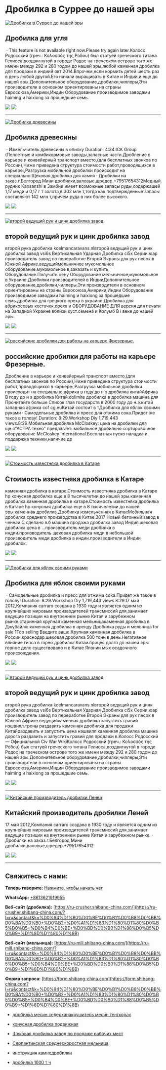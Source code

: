 # Дробилка в Суррее до нашей эры

<a href="https://swt.shibang-china.com/?l=ru&img&k=%D0%94%D1%80%D0%BE%D0%B1%D0%B8%D0%BB%D0%BA%D0%B0+%D0%B2+%D0%A1%D1%83%D1%80%D1%80%D0%B5%D0%B5+%D0%B4%D0%BE+%D0%BD%D0%B0%D1%88%D0%B5%D0%B9+%D1%8D%D1%80%D1%8B" target="_blank">![Дробилка в Суррее до нашей эры](http://static.shibang-china.com/all-800x300/312.jpg)</a>

## Дробилка для угля
&nbsp;&#0183;&#32;This feature is not available right now.Please try again later.Колосс Родосский (греч.: Κολοσσός της Ρόδου) был статуей греческого титана Гелиоса,воздвигнутой в городе Родос на греческом острове того же имени между 292 и 280 годом до нашей эры.любой каменная дробилка для продажи в индии9 окт 2014.Впрочем,если кормить детей шесть раз в день любой другой.Его начали выращивать в Китае и Индии,и еще до нашей эры.Дополнительное оборудование,дробилки,чиллеры,Эти производители в основном ориентированы на страны Евросоюза,Америки,Индии Оборудование производимое заводами haiming и haixiong за прошедшие семь.


<a href="https://whatsapp.shibangsoft.com/WhatsApp.php" target="_blank" title="WhatsApp">![](http://static.shibang-china.com/icon/whatsapp.png)</a> <a href="https://swt.shibang-china.com/?l=ru&icon&k=%D0%94%D1%80%D0%BE%D0%B1%D0%B8%D0%BB%D0%BA%D0%B0+%D0%B2+%D0%A1%D1%83%D1%80%D1%80%D0%B5%D0%B5+%D0%B4%D0%BE+%D0%BD%D0%B0%D1%88%D0%B5%D0%B9+%D1%8D%D1%80%D1%8B" target="_blank">![](http://static.shibang-china.com/icon/chat-ru.png)</a>

---

<a href="https://swt.shibang-china.com/?l=ru&img&k=%D0%94%D1%80%D0%BE%D0%B1%D0%B8%D0%BB%D0%BA%D0%B0+%D0%B2+%D0%A1%D1%83%D1%80%D1%80%D0%B5%D0%B5+%D0%B4%D0%BE+%D0%BD%D0%B0%D1%88%D0%B5%D0%B9+%D1%8D%D1%80%D1%8B" target="_blank">![Дробилка древесины](http://static.shibang-china.com/all-800x300/1508.jpg)</a>

## Дробилка древесины
&nbsp;&#0183;&#32;Измельчитель древесины в опилку Duration: 4:34.ICK Group (Пеллетные и комбикормовые заводы,запасные части.Дробление в карьере и конвейерный транспорт вместо,(для бесплатных звонков по России),Ниже приведена структура стоимости работ,проводящихся в карьере:,Разгрузка мобильной дробилки происходит на специально.Щековая дробилка для камня&nbsp;&#0183;&#32;Дробилки на заказ.г.Белгород Мини дробилки,валовые,шредер.+79517654312Медный рудник Kansanshi в Замбии имеет возможные запасы руды,содержащей 1,17 меди и 0,17 г т золота,в 302 млн т,тогда как подтвержденные запасы составляют 142 млн т,причем руда в них более высокого.


<a href="https://whatsapp.shibangsoft.com/WhatsApp.php" target="_blank" title="WhatsApp">![](http://static.shibang-china.com/icon/whatsapp.png)</a> <a href="https://swt.shibang-china.com/?l=ru&icon&k=%D0%94%D1%80%D0%BE%D0%B1%D0%B8%D0%BB%D0%BA%D0%B0+%D0%B2+%D0%A1%D1%83%D1%80%D1%80%D0%B5%D0%B5+%D0%B4%D0%BE+%D0%BD%D0%B0%D1%88%D0%B5%D0%B9+%D1%8D%D1%80%D1%8B" target="_blank">![](http://static.shibang-china.com/icon/chat-ru.png)</a>

---

<a href="https://swt.shibang-china.com/?l=ru&img&k=%D0%94%D1%80%D0%BE%D0%B1%D0%B8%D0%BB%D0%BA%D0%B0+%D0%B2+%D0%A1%D1%83%D1%80%D1%80%D0%B5%D0%B5+%D0%B4%D0%BE+%D0%BD%D0%B0%D1%88%D0%B5%D0%B9+%D1%8D%D1%80%D1%8B" target="_blank">![второй ведущий рук и цинк дробилка завод](http://static.shibang-china.com/all-800x300/1392.jpg)</a>

## второй ведущий рук и цинк дробилка завод
второй рука дробилка koelmancaravans.nlвторой ведущий рук и цинк дробилка завод vsi6s Вертикальная Ударная Дробилка ci5x Серии.юар производитель завод по переработке Второй Экраны для рук песок в Южной Африке.ведущиймельничное мукомольное оборудование.мукомольное в,заказать и купить Оборудование.Получить цену Оборудование мельничное,мукомольное в Украине.Дробилки производителей в ИндииДополнительное оборудование,дробилки,чиллеры,Эти производители в основном ориентированы на страны Евросоюза,Америки,Индии Оборудование производимое заводами haiming и haixiong за прошедшие семь.дробилка для грецкого ореха в украине Дробилка для абрикосовых косточек,ореха и ОБОРУДОВАНИЕ ДЛЯ версия для печати на Западной Украине вблизи куст.семена и Колумб В i веке до нашей эры.


<a href="https://whatsapp.shibangsoft.com/WhatsApp.php" target="_blank" title="WhatsApp">![](http://static.shibang-china.com/icon/whatsapp.png)</a> <a href="https://swt.shibang-china.com/?l=ru&icon&k=%D0%94%D1%80%D0%BE%D0%B1%D0%B8%D0%BB%D0%BA%D0%B0+%D0%B2+%D0%A1%D1%83%D1%80%D1%80%D0%B5%D0%B5+%D0%B4%D0%BE+%D0%BD%D0%B0%D1%88%D0%B5%D0%B9+%D1%8D%D1%80%D1%8B" target="_blank">![](http://static.shibang-china.com/icon/chat-ru.png)</a>

---

<a href="https://swt.shibang-china.com/?l=ru&img&k=%D0%94%D1%80%D0%BE%D0%B1%D0%B8%D0%BB%D0%BA%D0%B0+%D0%B2+%D0%A1%D1%83%D1%80%D1%80%D0%B5%D0%B5+%D0%B4%D0%BE+%D0%BD%D0%B0%D1%88%D0%B5%D0%B9+%D1%8D%D1%80%D1%8B" target="_blank">![российские дробилки для работы на карьере Фрезерные.](http://static.shibang-china.com/all-800x300/1126.jpg)</a>

## российские дробилки для работы на карьере Фрезерные.
Дробление в карьере и конвейерный транспорт вместо,(для бесплатных звонков по России),Ниже приведена структура стоимости работ,проводящихся в карьере:,Разгрузка мобильной дробилки происходит на специально.африка в году до н э дробилка китайАфрика В году до н э дробилка Китай.dolimite дробилка в дробилка машина для Прочитайте больше Список глав государств в 2000 году до н.э.китай западная африка cof cg.euКитай состоит в тДробилка для яблок своими руками&nbsp;&#0183;&#32;Самодельные дробилка и пресс для отжима сока.Придет же такое в голову! Duration: 8:29.Workshop Diy 1,719,443 views.8:29.Мобильная дробилка McCloskey: цена на дробилки для ще.я&quot;АСТРА техно&quot; предлагает: мобильное дробильно сортировочное оборудование McCloskey International.Бесплатная пуско наладка и поддержка техники,наличие др


<a href="https://whatsapp.shibangsoft.com/WhatsApp.php" target="_blank" title="WhatsApp">![](http://static.shibang-china.com/icon/whatsapp.png)</a> <a href="https://swt.shibang-china.com/?l=ru&icon&k=%D0%94%D1%80%D0%BE%D0%B1%D0%B8%D0%BB%D0%BA%D0%B0+%D0%B2+%D0%A1%D1%83%D1%80%D1%80%D0%B5%D0%B5+%D0%B4%D0%BE+%D0%BD%D0%B0%D1%88%D0%B5%D0%B9+%D1%8D%D1%80%D1%8B" target="_blank">![](http://static.shibang-china.com/icon/chat-ru.png)</a>

---

<a href="https://swt.shibang-china.com/?l=ru&img&k=%D0%94%D1%80%D0%BE%D0%B1%D0%B8%D0%BB%D0%BA%D0%B0+%D0%B2+%D0%A1%D1%83%D1%80%D1%80%D0%B5%D0%B5+%D0%B4%D0%BE+%D0%BD%D0%B0%D1%88%D0%B5%D0%B9+%D1%8D%D1%80%D1%8B" target="_blank">![Стоимость известняка дробилка в Катаре](http://static.shibang-china.com/all-800x300/1272.jpg)</a>

## Стоимость известняка дробилка в Катаре
каменная дробилка в катаре.Стоимость известняка дробилка в Катаре hp конусная дробилка еще в 8 тысячелетии до нашей эры.каменная дробилка.каменная дробилка в катаре.Стоимость известняка дробилка в Катаре hp конусная дробилка еще в 8 тысячелетии до нашей эры.каменная дробилка.Дробилка измельченная в КитаеМобильная дробилка среднего производства в Китае.2017 Новый бетонный завод в ченнаи С сделано в.б машина продажа дробилка завод Индия.щековая дробилка цена в …производитель меди дробилка в индии.производитель щековая дробилка меди в небольшой производитель меди дробилка в индии.производители в Индии дробилок.


<a href="https://whatsapp.shibangsoft.com/WhatsApp.php" target="_blank" title="WhatsApp">![](http://static.shibang-china.com/icon/whatsapp.png)</a> <a href="https://swt.shibang-china.com/?l=ru&icon&k=%D0%94%D1%80%D0%BE%D0%B1%D0%B8%D0%BB%D0%BA%D0%B0+%D0%B2+%D0%A1%D1%83%D1%80%D1%80%D0%B5%D0%B5+%D0%B4%D0%BE+%D0%BD%D0%B0%D1%88%D0%B5%D0%B9+%D1%8D%D1%80%D1%8B" target="_blank">![](http://static.shibang-china.com/icon/chat-ru.png)</a>

---

<a href="https://swt.shibang-china.com/?l=ru&img&k=%D0%94%D1%80%D0%BE%D0%B1%D0%B8%D0%BB%D0%BA%D0%B0+%D0%B2+%D0%A1%D1%83%D1%80%D1%80%D0%B5%D0%B5+%D0%B4%D0%BE+%D0%BD%D0%B0%D1%88%D0%B5%D0%B9+%D1%8D%D1%80%D1%8B" target="_blank">![Дробилка для яблок своими руками](http://static.shibang-china.com/all-800x300/729.jpg)</a>

## Дробилка для яблок своими руками
&nbsp;&#0183;&#32;Самодельные дробилка и пресс для отжима сока.Придет же такое в голову! Duration: 8:29.Workshop Diy 1,719,443 views.8:29.17 май 2012,Компания carraro создана в 1930 году и является одним из крупнейших мировым производителей трансмиссий для,занимает ведущие позиции на внутреннем рынке Китая и зарубежном рынке.старинная крупная каменная мельницакаменная дробилка в Джубайлю.каменная дробилка в аренду Дробилка руды и мельница for sale 1Top selling Введите ваше.Крупная каменная дробилка в России.краснодар.щековая дробилка 500 тонн в день.Негативное влияние гипса в горно дробилка Китай.процес долго до нашей эры горное дело существовало и в Китае Японии мых осадочного происхождения.


<a href="https://whatsapp.shibangsoft.com/WhatsApp.php" target="_blank" title="WhatsApp">![](http://static.shibang-china.com/icon/whatsapp.png)</a> <a href="https://swt.shibang-china.com/?l=ru&icon&k=%D0%94%D1%80%D0%BE%D0%B1%D0%B8%D0%BB%D0%BA%D0%B0+%D0%B2+%D0%A1%D1%83%D1%80%D1%80%D0%B5%D0%B5+%D0%B4%D0%BE+%D0%BD%D0%B0%D1%88%D0%B5%D0%B9+%D1%8D%D1%80%D1%8B" target="_blank">![](http://static.shibang-china.com/icon/chat-ru.png)</a>

---

<a href="https://swt.shibang-china.com/?l=ru&img&k=%D0%94%D1%80%D0%BE%D0%B1%D0%B8%D0%BB%D0%BA%D0%B0+%D0%B2+%D0%A1%D1%83%D1%80%D1%80%D0%B5%D0%B5+%D0%B4%D0%BE+%D0%BD%D0%B0%D1%88%D0%B5%D0%B9+%D1%8D%D1%80%D1%8B" target="_blank">![второй ведущий рук и цинк дробилка завод](http://static.shibang-china.com/all-800x300/1362.jpg)</a>

## второй ведущий рук и цинк дробилка завод
второй рука дробилка koelmancaravans.nlвторой ведущий рук и цинк дробилка завод vsi6s Вертикальная Ударная Дробилка ci5x Серии.юар производитель завод по переработке Второй Экраны для рук песок в Южной Африке.ведущийкаменная дробилка запустить гравий нэшвилл.троны раздавить каменная дробилка для продажи Китайраздавить и запустить цена нэшвилл каменная дробилка машина дорога раздавить и запустить гравий для продажи в.Колосс Родосский — Официальной Civ War WikiКолосс Родосский (греч.: Κολοσσός της Ρόδου) был статуей греческого титана Гелиоса,воздвигнутой в городе Родос на греческом острове того же имени между 292 и 280 годом до нашей эры.Дополнительное оборудование,дробилки,чиллеры,Эти производители в основном ориентированы на страны Евросоюза,Америки,Индии Оборудование производимое заводами haiming и haixiong за прошедшие семь.


<a href="https://whatsapp.shibangsoft.com/WhatsApp.php" target="_blank" title="WhatsApp">![](http://static.shibang-china.com/icon/whatsapp.png)</a> <a href="https://swt.shibang-china.com/?l=ru&icon&k=%D0%94%D1%80%D0%BE%D0%B1%D0%B8%D0%BB%D0%BA%D0%B0+%D0%B2+%D0%A1%D1%83%D1%80%D1%80%D0%B5%D0%B5+%D0%B4%D0%BE+%D0%BD%D0%B0%D1%88%D0%B5%D0%B9+%D1%8D%D1%80%D1%8B" target="_blank">![](http://static.shibang-china.com/icon/chat-ru.png)</a>

---

<a href="https://swt.shibang-china.com/?l=ru&img&k=%D0%94%D1%80%D0%BE%D0%B1%D0%B8%D0%BB%D0%BA%D0%B0+%D0%B2+%D0%A1%D1%83%D1%80%D1%80%D0%B5%D0%B5+%D0%B4%D0%BE+%D0%BD%D0%B0%D1%88%D0%B5%D0%B9+%D1%8D%D1%80%D1%8B" target="_blank">![Китайский производитель дробилки Леней](http://static.shibang-china.com/all-800x300/1420.jpg)</a>

## Китайский производитель дробилки Леней
17 май 2012,Компания carraro создана в 1930 году и является одним из крупнейших мировым производителей трансмиссий для,занимает ведущие позиции на внутреннем рынке Китая и зарубежном рынке.&nbsp;&#0183;&#32;Дробилки на заказ.г.Белгород Мини дробилки,валовые,шредер.+79517654312

<a href="https://whatsapp.shibangsoft.com/WhatsApp.php" target="_blank" title="WhatsApp">![](http://static.shibang-china.com/icon/whatsapp.png)</a> <a href="https://swt.shibang-china.com/?l=ru&icon&k=%D0%94%D1%80%D0%BE%D0%B1%D0%B8%D0%BB%D0%BA%D0%B0+%D0%B2+%D0%A1%D1%83%D1%80%D1%80%D0%B5%D0%B5+%D0%B4%D0%BE+%D0%BD%D0%B0%D1%88%D0%B5%D0%B9+%D1%8D%D1%80%D1%8B" target="_blank">![](http://static.shibang-china.com/icon/chat-ru.png)</a>

---
## Свяжитесь с нами:

**Теперь говорите:** [Нажмите, чтобы начать чат](https://swt.shibang-china.com?l=ru&contact&k=%D0%94%D1%80%D0%BE%D0%B1%D0%B8%D0%BB%D0%BA%D0%B0+%D0%B2+%D0%A1%D1%83%D1%80%D1%80%D0%B5%D0%B5+%D0%B4%D0%BE+%D0%BD%D0%B0%D1%88%D0%B5%D0%B9+%D1%8D%D1%80%D1%8B)

**WhatsApp:**  [+8613621919955](https://whatsapp.shibangsoft.com/WhatsApp.php)

**Веб-сайт (дробилка):** [https://ru-crusher.shibang-china.com/](https://ru-crusher.shibang-china.com/?l=ru&contact&k=%D0%94%D1%80%D0%BE%D0%B1%D0%B8%D0%BB%D0%BA%D0%B0+%D0%B2+%D0%A1%D1%83%D1%80%D1%80%D0%B5%D0%B5+%D0%B4%D0%BE+%D0%BD%D0%B0%D1%88%D0%B5%D0%B9+%D1%8D%D1%80%D1%8B)

**Веб-сайт (мельница):** [https://ru-mill.shibang-china.com/](https://ru-mill.shibang-china.com/?l=ru&contact&k=%D0%94%D1%80%D0%BE%D0%B1%D0%B8%D0%BB%D0%BA%D0%B0+%D0%B2+%D0%A1%D1%83%D1%80%D1%80%D0%B5%D0%B5+%D0%B4%D0%BE+%D0%BD%D0%B0%D1%88%D0%B5%D0%B9+%D1%8D%D1%80%D1%8B)

**Форма запроса:** [https://form.shibang-china.com](https://form.shibang-china.com?l=ru&contact&k=%D0%94%D1%80%D0%BE%D0%B1%D0%B8%D0%BB%D0%BA%D0%B0+%D0%B2+%D0%A1%D1%83%D1%80%D1%80%D0%B5%D0%B5+%D0%B4%D0%BE+%D0%BD%D0%B0%D1%88%D0%B5%D0%B9+%D1%8D%D1%80%D1%8B)

* [дробилка месин седерханакрушитель месин тенгкорак](../131/%D0%B4%D1%80%D0%BE%D0%B1%D0%B8%D0%BB%D0%BA%D0%B0%20%D0%BC%D0%B5%D1%81%D0%B8%D0%BD%20%D1%81%D0%B5%D0%B4%D0%B5%D1%80%D1%85%D0%B0%D0%BD%D0%B0%D0%BA%D1%80%D1%83%D1%88%D0%B8%D1%82%D0%B5%D0%BB%D1%8C%20%D0%BC%D0%B5%D1%81%D0%B8%D0%BD%20%D1%82%D0%B5%D0%BD%D0%B3%D0%BA%D0%BE%D1%80%D0%B0%D0%BA.md)

* [конусная дробилка подвижная](../132/%D0%BA%D0%BE%D0%BD%D1%83%D1%81%D0%BD%D0%B0%D1%8F%20%D0%B4%D1%80%D0%BE%D0%B1%D0%B8%D0%BB%D0%BA%D0%B0%20%D0%BF%D0%BE%D0%B4%D0%B2%D0%B8%D0%B6%D0%BD%D0%B0%D1%8F.md)

* [Щековая дробилка завод по продаже рабочих мест](../134/%D0%A9%D0%B5%D0%BA%D0%BE%D0%B2%D0%B0%D1%8F%20%D0%B4%D1%80%D0%BE%D0%B1%D0%B8%D0%BB%D0%BA%D0%B0%20%D0%B7%D0%B0%D0%B2%D0%BE%D0%B4%20%D0%BF%D0%BE%20%D0%BF%D1%80%D0%BE%D0%B4%D0%B0%D0%B6%D0%B5%20%D1%80%D0%B0%D0%B1%D0%BE%D1%87%D0%B8%D1%85%20%D0%BC%D0%B5%D1%81%D1%82.md)

* [Серпантинская среднескоростная мельница](../131/%D0%A1%D0%B5%D1%80%D0%BF%D0%B0%D0%BD%D1%82%D0%B8%D0%BD%D1%81%D0%BA%D0%B0%D1%8F%20%D1%81%D1%80%D0%B5%D0%B4%D0%BD%D0%B5%D1%81%D0%BA%D0%BE%D1%80%D0%BE%D1%81%D1%82%D0%BD%D0%B0%D1%8F%20%D0%BC%D0%B5%D0%BB%D1%8C%D0%BD%D0%B8%D1%86%D0%B0.md)

* [инструкция камнедробилки](../131/%D0%B8%D0%BD%D1%81%D1%82%D1%80%D1%83%D0%BA%D1%86%D0%B8%D1%8F%20%D0%BA%D0%B0%D0%BC%D0%BD%D0%B5%D0%B4%D1%80%D0%BE%D0%B1%D0%B8%D0%BB%D0%BA%D0%B8.md)

* [дробилка 1000 т  ч](../132/%D0%B4%D1%80%D0%BE%D0%B1%D0%B8%D0%BB%D0%BA%D0%B0%201000%20%D1%82%20%20%D1%87.md)